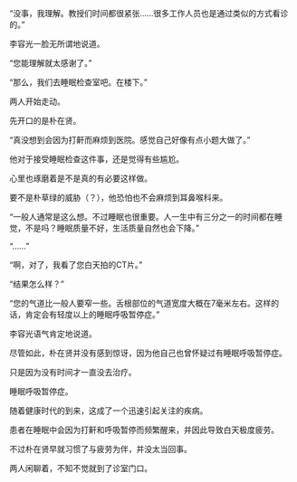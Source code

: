 “没事，我理解。教授们时间都很紧张……很多工作人员也是通过类似的方式看诊的。”

李容光一脸无所谓地说道。

“您能理解就太感谢了。”

“那么，我们去睡眠检查室吧。在楼下。”

两人开始走动。

先开口的是朴在贤。

“真没想到会因为打鼾而麻烦到医院。感觉自己好像有点小题大做了。”

他对于接受睡眠检查这件事，还是觉得有些尴尬。

心里也琢磨着是不是真的有必要这样做。

要不是朴草绿的威胁（？），他恐怕也不会麻烦到耳鼻喉科来。

“一般人通常是这么想。不过睡眠也很重要。人一生中有三分之一的时间都在睡觉，不是吗？睡眠质量不好，生活质量自然也会下降。”

“……”

“啊，对了，我看了您白天拍的CT片。”

“结果怎么样？”

“您的气道比一般人要窄一些。舌根部位的气道宽度大概在7毫米左右。这样的话，肯定会有轻度以上的睡眠呼吸暂停症。”

李容光语气肯定地说道。

尽管如此，朴在贤并没有感到惊讶，因为他自己也曾怀疑过有睡眠呼吸暂停症。

只是因为没有时间才一直没去治疗。

睡眠呼吸暂停症。

随着健康时代的到来，这成了一个迅速引起关注的疾病。

患者在睡眠中会因为打鼾和呼吸暂停而频繁醒来，并因此导致白天极度疲劳。

不过朴在贤早就习惯了与疲劳为伴，并没太当回事。

两人闲聊着，不知不觉就到了诊室门口。